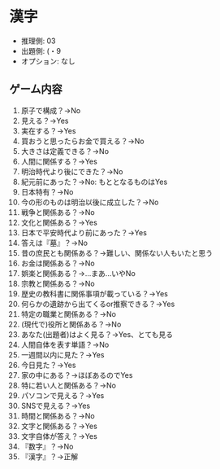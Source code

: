# 漢字

- 推理側: 03
- 出題側: (・9
- オプション: なし

## ゲーム内容

1. 原子で構成？→No
2. 見える？→Yes
3. 実在する？→Yes
4. 買おうと思ったらお金で買える？→No
5. 大きさは定義できる？→No
6. 人間に関係する？→Yes
7. 明治時代より後にできた？→No
8. 紀元前にあった？→No: もととなるものはYes
9. 日本特有？→No
10. 今の形のものは明治以後に成立した？→No
11. 戦争と関係ある？→No
12. 文化と関係ある？→Yes
13. 日本で平安時代より前にあった？→Yes
14. 答えは『墓』？→No
15. 昔の庶民とも関係ある？→難しい、関係ない人もいたと思う
16. お金は関係ある？→No
17. 娯楽と関係ある？→…まあ…いやNo
18. 宗教と関係ある？→No
19. 歴史の教科書に関係事項が載っている？→Yes
20. 何らかの遺跡から出てくるor推察できる？→Yes
21. 特定の職業と関係ある？→No
22. (現代で)役所と関係ある？→No
23. あなた(出題者)はよく見る？→Yes、とても見る
24. 人間自体を表す単語？→No
25. 一週間以内に見た？→Yes
26. 今日見た？→Yes
27. 家の中にある？→ほぼあるのでYes
28. 特に若い人と関係ある？→No
29. パソコンで見える？→Yes
30. SNSで見える？→Yes
31. 時間と関係ある？→No
32. 文字と関係ある？→Yes
33. 文字自体が答え？→Yes
34. 『数字』？→No
35. 『漢字』？→正解

